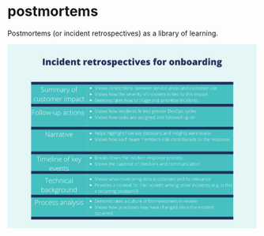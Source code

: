 # postmortems

Postmortems (or incident retrospectives) as a library of learning.

![postmortems](postmortems.png)
